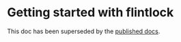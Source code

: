 # Getting started with flintlock

This doc has been superseded by the [published docs][site].

[site]: https://liquidmetal-dev.github.io/flintlock/

